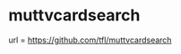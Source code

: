muttvcardsearch
========================================

url = https://github.com/tfl/muttvcardsearch
